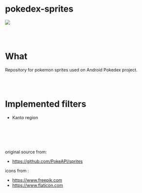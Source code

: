 # pokedex-sprites
![](https://res.cloudinary.com/lajosneto/image/upload/v1614305052/pokedex-sprites/repo-background.png)

<br>
<br>

# What
Repository for pokemon sprites used on Android Pokedex project.

<br>
<br>

# Implemented filters
- Kanto region


<br>
<br>
<br>
<br>


original source from:
- https://github.com/PokeAPI/sprites

icons from :
- https://www.freepik.com
- https://www.flaticon.com